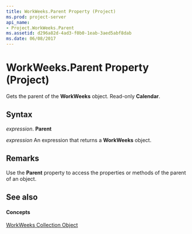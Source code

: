 ```yaml
---
title: WorkWeeks.Parent Property (Project)
ms.prod: project-server
api_name:
- Project.WorkWeeks.Parent
ms.assetid: d296a82d-4ad3-f0b0-1eab-3aed5abf8dab
ms.date: 06/08/2017
---
```



# WorkWeeks.Parent Property (Project)

Gets the parent of the **WorkWeeks** object. Read-only **Calendar**.


## Syntax

 _expression_. **Parent**

 _expression_ An expression that returns a **WorkWeeks** object.


## Remarks

Use the **Parent** property to access the properties or methods of the parent of an object.


## See also


#### Concepts


[WorkWeeks Collection Object](workweeks-object-project.md)
